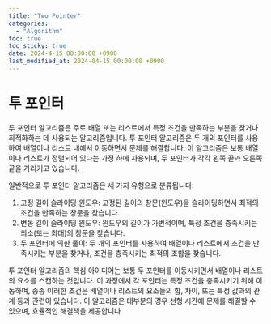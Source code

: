 ```yaml
---
title: "Two Pointer"
categories:
  - "Algorithm"
toc: true
toc_sticky: true
date: 2024-4-15 00:00:00 +0900
last_modified_at: 2024-04-15 00:00:00 +0900
---
```


# 투 포인터
투 포인터 알고리즘은 주로 배열 또는 리스트에서 특정 조건을 만족하는 부분을 찾거나 최적화하는 데 사용되는 알고리즘입니다. 투 포인터 알고리즘은 두 개의 포인터를 사용하여 배열이나 리스트 내에서 이동하면서 문제를 해결합니다. 이 알고리즘은 보통 배열이나 리스트가 정렬되어 있다는 가정 하에 사용되며, 두 포인터가 각각 왼쪽 끝과 오른쪽 끝을 가리키고 있습니다.

일반적으로 투 포인터 알고리즘은 세 가지 유형으로 분류됩니다:

1. 고정 길이 슬라이딩 윈도우: 고정된 길이의 창문(윈도우)을 슬라이딩하면서 최적의 조건을 만족하는 창문을 찾습니다.
2. 변동 길이 슬라이딩 윈도우: 윈도우의 길이가 가변적이며, 특정 조건을 충족시키는 최소(또는 최대)의 창문을 찾습니다.
3. 두 포인터에 의한 풀이: 두 개의 포인터를 사용하여 배열이나 리스트에서 조건을 만족시키는 부분을 찾거나, 조건을 충족시키는 최적의 조합을 찾습니다.

투 포인터 알고리즘의 핵심 아이디어는 보통 두 포인터를 이동시키면서 배열이나 리스트의 요소를 스캔하는 것입니다. 이 과정에서 각 포인터는 특정 조건을 충족시키기 위해 이동하며, 종종 이러한 조건은 배열이나 리스트의 요소들의 합, 차이, 또는 특정 값과의 관계 등과 관련이 있습니다. 이 알고리즘은 대부분의 경우 선형 시간에 문제를 해결할 수 있으며, 효율적인 해결책을 제공합니다